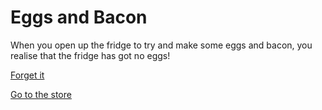 # Eggs and Bacon

When you open up the fridge to try and make some eggs and bacon, you realise that the fridge has got no eggs!

[Forget it](forgotten.md)


[Go to the store](store.md)